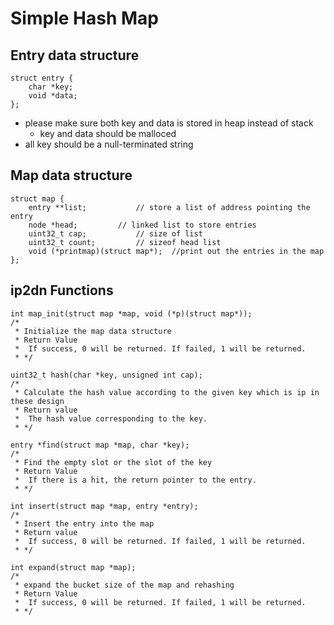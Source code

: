 # Simple Hash Map

## Entry data structure
```c=
struct entry {
	char *key;
	void *data;
};
```
- please make sure both key and data is stored in heap instead of stack
	- key and data should be malloced
- all key should be a null-terminated string

## Map data structure
```c=
struct map {
	entry **list;			// store a list of address pointing the entry
	node *head;			// linked list to store entries
	uint32_t cap;			// size of list
	uint32_t count;			// sizeof head list
	void (*printmap)(struct map*);	//print out the entries in the map
};
```
## ip2dn Functions
```c=
int map_init(struct map *map, void (*p)(struct map*));
/*
 * Initialize the map data structure
 * Return Value
 *	If success, 0 will be returned. If failed, 1 will be returned.
 * */

uint32_t hash(char *key, unsigned int cap); 
/*
 * Calculate the hash value according to the given key which is ip in these design
 * Return value
 * 	The hash value corresponding to the key.
 * */

entry *find(struct map *map, char *key);
/*
 * Find the empty slot or the slot of the key
 * Return Value
 * 	If there is a hit, the return pointer to the entry.
 * */

int insert(struct map *map, entry *entry);
/*
 * Insert the entry into the map
 * Return value
 * 	If success, 0 will be returned. If failed, 1 will be returned.
 * */

int expand(struct map *map);
/*
 * expand the bucket size of the map and rehashing
 * Return Value
 * 	If success, 0 will be returned. If failed, 1 will be returned.
 * */
```
